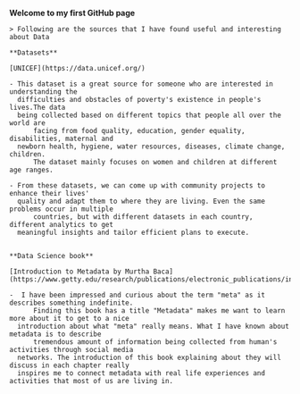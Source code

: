 **Welcome to my first GitHub page** 

	> Following are the sources that I have found useful and interesting about Data  
 
	**Datasets**   
 
	[UNICEF](https://data.unicef.org/)
 
	- This dataset is a great source for someone who are interested in understanding the 
 	  difficulties and obstacles of poverty's existence in people's lives.The data 
 	  being collected based on different topics that people all over the world are 
    	  facing from food quality, education, gender equality, disabilities, maternal and 
  	  newborn health, hygiene, water resources, diseases, climate change, children. 
     	  The dataset mainly focuses on women and children at different age ranges.  

 	- From these datasets, we can come up with community projects to enhance their lives' 
  	  quality and adapt them to where they are living. Even the same problems occur in multiple  
     	  countries, but with different datasets in each country, different analytics to get 
	  meaningful insights and tailor efficient plans to execute. 
     	  

 	**Data Science book**  
  
  	[Introduction to Metadata by Murtha Baca] 
   	(https://www.getty.edu/research/publications/electronic_publications/intrometadata/index.html)
    
   	-  I have been impressed and curious about the term "meta" as it describes something indefinite.
          Finding this book has a title "Metadata" makes me want to learn more about it to get to a nice 
	  introduction about what "meta" really means. What I have known about metadata is to describe 
          tremendous amount of information being collected from human's activities through social media 
	  networks. The introduction of this book explaining about they will discuss in each chapter really 
	  inspires me to connect metadata with real life experiences and activities that most of us are living in.
  	
 	


